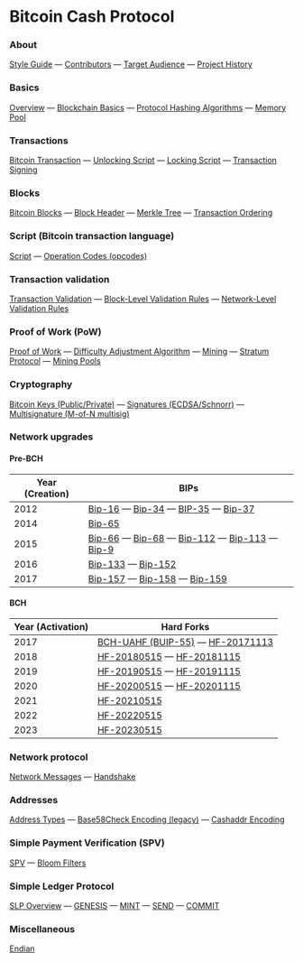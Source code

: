 # Bitcoin Cash Protocol

### About
[Style Guide](/style-guide) — [Contributors](/contributors) — [Target Audience](/target-audience) — [Project History](/project-history)

### Basics
[Overview](/protocol/overview) — [Blockchain Basics](/protocol/blockchain) — [Protocol Hashing Algorithms](/protocol/blockchain/hash) — [Memory Pool](/protocol/blockchain/memory-pool)

### Transactions
[Bitcoin Transaction](/protocol/blockchain/transaction) — [Unlocking Script](/protocol/blockchain/transaction/unlocking-script) — [Locking Script](/protocol/blockchain/transaction/locking-script) — [Transaction Signing](/protocol/blockchain/transaction/transaction-signing)

### Blocks
[Bitcoin Blocks](/protocol/blockchain/block) —
[Block Header](/protocol/blockchain/block/block-header) — [Merkle Tree](/protocol/blockchain/block/merkle-tree) — [Transaction Ordering](/protocol/blockchain/block/transaction-ordering)

### Script (Bitcoin transaction language)
[Script](/protocol/blockchain/script) — [Operation Codes (opcodes)](/protocol/blockchain/script#operation-codes-opcodes)

### Transaction validation
[Transaction Validation](/protocol/blockchain/transaction-validation) —
[Block-Level Validation Rules](/protocol/blockchain/transaction-validation/block-level-validation-rules) — [Network-Level Validation Rules](/protocol/blockchain/transaction-validation/network-level-validation-rules)

### Proof of Work (PoW)
[Proof of Work](/protocol/blockchain/proof-of-work) — [Difficulty Adjustment Algorithm](/protocol/blockchain/proof-of-work/difficulty-adjustment-algorithm) — [Mining](/protocol/blockchain/proof-of-work/mining) — [Stratum Protocol](/mining/stratum-protocol) — [Mining Pools](/mining/mining-pools)

### Cryptography
[Bitcoin Keys (Public/Private)](/protocol/blockchain/cryptography/keys) — [Signatures (ECDSA/Schnorr)](/protocol/blockchain/cryptography/signatures) — [Multisignature (M-of-N multisig)](/protocol/blockchain/cryptography/multisignature)

### Network upgrades

#### Pre-BCH
| Year (Creation) | BIPs |
|------|-------|
| 2012 | [Bip-16](/protocol/forks/bip-0016) — [Bip-34](/protocol/forks/bip-0034) — [BIP-35](/protocol/forks/bip-0035) — [Bip-37](/protocol/forks/bip-0037) |
| 2014 | [Bip-65](/protocol/forks/bip-0065) |
| 2015 | [Bip-66](/protocol/forks/bip-0066) — [Bip-68](/protocol/forks/bip-0068) — [Bip-112](/protocol/forks/bip-0112) — [Bip-113](/protocol/forks/bip-0113) — [Bip-9](/protocol/forks/bip-0009) |
| 2016 | [Bip-133](/protocol/forks/bip-0133) — [Bip-152](/protocol/forks/bip-0152) |
| 2017 | [Bip-157](/protocol/forks/bip-0157) — [Bip-158](/protocol/forks/bip-0158) — [Bip-159](/protocol/forks/bip-0159) |

#### BCH
| Year (Activation) | Hard Forks |
|------|---------------|
| 2017 | [BCH-UAHF (BUIP-55)](/protocol/forks/bch-uahf) — [HF-20171113](/protocol/forks/hf-20171113) |
| 2018 | [HF-20180515](/protocol/forks/hf-20180515) — [HF-20181115](/protocol/forks/hf-20181115) |
| 2019 | [HF-20190515](/protocol/forks/hf-20190515) — [HF-20191115](/protocol/forks/hf-20191115) |
| 2020 | [HF-20200515](/protocol/forks/hf-20200515) — [HF-20201115](/protocol/forks/hf-20201115) |
| 2021 | [HF-20210515](/protocol/forks/hf-20210515) |
| 2022 | [HF-20220515](/protocol/forks/hf-20220515) |
| 2023 | [HF-20230515](/protocol/forks/hf-20230515) |

### Network protocol
[Network Messages](/protocol/network/messages) — [Handshake](/protocol/network/node-handshake)

### Addresses
[Address Types](/protocol/blockchain/addresses) — [Base58Check Encoding (legacy)](/protocol/blockchain/encoding/base58check) — [Cashaddr Encoding](/protocol/blockchain/encoding/cashaddr)

### Simple Payment Verification (SPV)
[SPV](/protocol/spv) — [Bloom Filters](/protocol/spv/bloom-filter)

### Simple Ledger Protocol
[SLP Overview](/protocol/slp) — [GENESIS](/protocol/slp/genesis) — [MINT](/protocol/slp/mint) — [SEND](/protocol/slp/send) — [COMMIT](/protocol/slp/commit)

### Miscellaneous
[Endian](/protocol/misc/endian)
